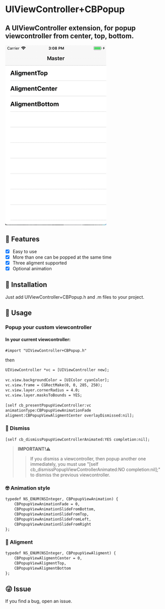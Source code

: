 # UIViewController+CBPopup
## A UIViewController extension, for popup viewcontroller from center, top, bottom.
![Alt text](https://github.com/qcc107/UIViewController-CBPopup/blob/master/animation.gif)

## 🌟 Features

- [x] Easy to use
- [x] More than one can be popped at the same time
- [x] Three aligment supported
- [x] Optional animation

## 📲 Installation

Just add UIViewController+CBPopup.h and .m files to your project.

## 🌰 Usage
### Popup your custom viewcontroller

#### In your current viewcontroller:
```objc
#import "UIViewController+CBPopup.h"
```
then
```objc
UIViewController *vc = [UIViewController new];

vc.view.backgroundColor = [UIColor cyanColor];
vc.view.frame = CGRectMake(0, 0, 285, 250);
vc.view.layer.cornerRadius = 4.0;
vc.view.layer.masksToBounds = YES;

[self cb_presentPopupViewController:vc animationType:CBPopupViewAnimationFade aligment:CBPopupViewAligmentCenter overlayDismissed:nil];

```

### 📴 Dismiss

```objc
[self cb_dismissPopupViewControllerAnimated:YES completion:nil];
```
> **IMPORTANT!⚠️**
>>If you dismiss a viewcontroller, then popup another one immediately, you must use "[self cb_dismissPopupViewControllerAnimated:NO completion:nil];" to dismiss the previous viewcontroller. 


### 🤓 Animation style
```objc
typedef NS_ENUM(NSInteger, CBPopupViewAnimation) {
    CBPopupViewAnimationFade = 0,
    CBPopupViewAnimationSlideFromBottom,
    CBPopupViewAnimationSlideFromTop,
    CBPopupViewAnimationSlideFromLeft,
    CBPopupViewAnimationSlideFromRight
};
```

### 🌿 Aligment
```objc
typedef NS_ENUM(NSInteger, CBPopupViewAligment) {
    CBPopupViewAligmentCenter = 0,
    CBPopupViewAligmentTop,
    CBPopupViewAligmentBottom
};
```
## 😜 Issue
If you find a bug, open an issue.